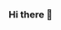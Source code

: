 ### Hi there 👋

<!--
**ikechicharles/ikechicharles** is a ✨ _special_ ✨ repository because its `README.md` (this file) appears on your GitHub profile.

Here are some ideas to get you started:

- 🔭 I’m currently working on software engineering
- 🌱 I’m currently learning software engineering
- 👯 I’m looking to collaborate on alx
- 🤔 I’m looking for help with materials on software engineering
- 💬 Ask me about myself
- 📫 How to reach me: blessedjudah@yahoo.com
- 😄 Pronouns: ...
- ⚡ Fun fact: I can be a textrovert
-->
